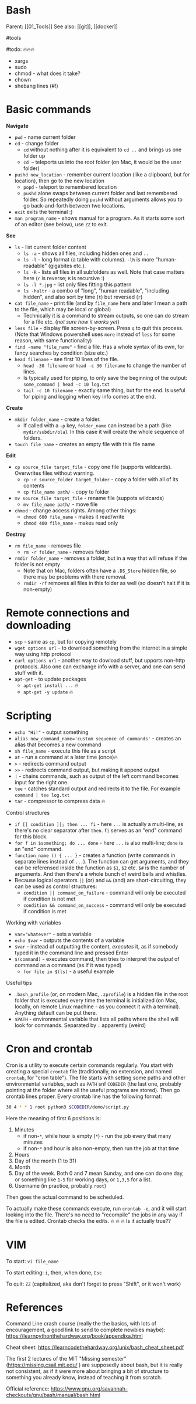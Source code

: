 # Bash

Parent: [[01_Tools]]
See also: [[git]], [[docker]]

#tools

#todo: 🔥🔥🔥
* xargs
* sudo
* chmod - what does it take?
* chown
* shebang lines (#!)

# Basic commands

**Navigate**
* `pwd` - name current folder
* `cd` - change folder
    * `cd` without nothing after it is equivalent to `cd ..` and brings us one folder up
    * `cd ~` teleports us into the root folder (on Mac, it would be the user folder)
* `pushd new_location` - remember current location (like a clipboard, but for location), then go to the new location
    * `popd` - teleport to remembered location
    * `pushd` alone swaps between current folder and last remembered folder. So repeatedly doing `pushd` without arguments allows you to go back-and-forth between two locations. 
* `exit` exits the terminal :)
* `man program_name` - shows manual for a program.  As it starts some sort of an editor (see below), use `ZZ` to exit.

**See**
* `ls` - list current folder content
    * `ls -a` - shows all files, including hidden ones and `..`
    * `ls -l` - long format (a table with columns). `-lh` is more "human-readable" (gigabites etc.).
    * `ls -R` - lists all files in all subfolders as well. Note that case matters here (`r` is reverse; `R` is recursive :)
    * `ls -l *.jpg` - list only files fitting this pattern
    * `ls -haltr` - a combo of "long", "human readable", "including hidden", and also sort by time (`t`) but reversed (`r`) 
* `cat file_name` - print file (and by `file_name` here and later I mean a path to the file, which may be local or global)
    * Technically it is a command to stream outputs, so one can do stream for a file etc. (_not sure how it works yet_)
* `less file` - display file screen-by-screen. Press `q` to quit this process. (Note that Windows powershell uses `more` instead of `less` for some reason, with same functionality)
* `find -name "file_name"` - find a file. Has a whole syntax of its own, for fancy searches by condition (size etc.)
* `head filename` - see first 10 lines of the file. 
    * `head -30 filename` or `head -c 30 filename` to change the number of lines. 
    * Is typically used for piping, to only save the beginning of the output: `some_command | head -c 10 log.txt`
    * `tail -c 10 filename` - exactly same thing, but for the end. Is useful for piping and logging when key info comes at the end.

**Create**
* `mkdir folder_name` - create a folder. 
    * If called with a `-p` key, `folder_name` can instead be a path (like `mydir/subdir/bla`). In this case it will create the whole sequence of folders.
* `touch file_name` - creates an empty file with this file name

**Edit**
* `cp source_file target_file` - copy one file (supports wildcards). Overwrites files without warning.
    * `cp -r source_folder target_folder` - copy a folder with all of its contents
    * `cp file_name path/` - copy to folder
* `mv source_file target_file` - rename file (suppots wildcards)
    * `mv file_name path/` - move file
* `chmod` - change access rights. Among other things:
    * `chmod 600 file_name` - makes it read/write
    * `chmod 400 file_name` - makes read only

**Destroy**
* `rm file_name` - removes file
    * `rm -r folder_name` - removes folder
* `rmdir folder_name` - removes a folder, but in a way that will refuse if the folder is not empty 
    * Note that on Mac, folders often have a `.DS_Store` hidden file, so there may be problems with there removal.
    * `rmdir -rf` removes all files in this folder as well (so doesn't halt if it is non-empty)

# Remote connections and downloading

* `scp` - same as `cp`, but for copying remotely
* `wget options url` - to download something from the internet in a simple way using http protocol
* `curl options url` - another way to dowload stuff, but upports non-http protocols. Also one can exchange info with a server, and one can send stuff with it.
* `apt-get` - to update packages
    * `apt-get install ...` 🔥
    * `apt-get -y update` 🔥

# Scripting

* `echo "Hi!"` - output something
* `alias new_command_name='custom sequence of commands'` - creates an alias that becomes a new command
* `sh file_name` - execute this file as a script
* `at` - run a command at a later time (once)🔥
* `>` - redirects command output
* `>>` - redirects command output, but making it append output
* `|` - chains commands, such as output of the left command becomes input for the right one.
* `tee` - catches standard output and redirects it to the file. For example `command | tee log.txt`
* `tar` - compressor to compress data 🔥

Control structures
* `if [[ condition ]]; then ... fi` - here `...` is actually a multi-line, as there's no clear separator after `then`. `fi` serves as an "end" command for this block. 
* `for f in $something; do ... done`  - here `...` is also multi-line; `done` is an "end" command.
* `function_name () { ... }` - creates a function (write commands in separate lines instead of `...`). The function can get arguments, and they can be referensed inside the function as `$1`, `$2` etc. `$#` is the number of arguments. And then there's a whole bunch of weird bells and whistles.
* Because logical operators `||` (or) and `&&` (and) are short-circuiting, they can be used as control structures:
    * `condition || command_on_failure` - command will only be executed if condition is not met
    * `condition && command_on_success` - command will only be executed if condition is met

Working with variables
* `var="whatever"` - sets a variable
* `echo $var` - outputs the contents of a variable
* `$var` - instead of outputting the content, _executes_ it, as if somebody typed it in the command line and pressed Enter
* `$(command)` - executes command, then tries to interpret the _output_ of command as a command (as if it was typed)
    * `for file in $(ls)` - a useful example

Useful tips
* `.bash_profile` (or, on modern Mac, `.zprofile`)  is a hidden file in the root folder that is executed every time the terminal is initialized (on Mac, locally, on remote Linux machine - as you connect it with a terminal). Anything default can be put there.
* `$PATH` - environmental variable that lists all paths where the shell will look for commands. Separated by `:` apparently (weird)

# Cron and crontab

Cron is a utility to execute certain commands regularly. You start with creating a special `crontab` file (traditionally, no extension, and named `crontab`, for "cron table"). The file starts with setting some paths and other environmental variables, such as  `PATH` snf `CODEDIR` (the last one, probably pointing at the folder where all the useful programs are stored). Then go crontab lines proper.  Every crontab line has the following format:

```bash
30 4 * * 1 root python3 $CODEDIR/demo/script.py
```
Here the meaning of first 6 positions is:
1. Minutes
    * if non-`*`, while hour is empty (`*`) - run the job every that many minutes
    * if non-`*` and hour is also non-empty, then run the job at that time 
3. Hours
4. Day of the month (1 to 31)
5. Month
6. Day of the week. Both 0 and 7 mean Sunday, and one can do one day, or something like `1-5` for working days, or `1,3,5` for a list.
7. Username (in practice, probably `root`)
 
Then goes the actual command to be scheduled.

To actually make these commands execute, run `crontab -e`, and it will start looking into the file. There's no need to "recompile" the jobs in any way if the file is edited. Crontab checks the edits. 🔥 🔥 🔥  Is it actually true??

# VIM

To start: `vi file_name`

To start editing: `i`, then, when done, `Esc`

To quit: `ZZ` (capitalized, aka don't forget to press "Shift", or it won't work)

# References

Command Line crash course (really the the basics, with lots of encouragement, a good link to send to complete newbies maybe): https://learnpythonthehardway.org/book/appendixa.html

Cheat sheet: https://learncodethehardway.org/unix/bash_cheat_sheet.pdf

The first 2 lectures of the MIT "Missing semester" (https://missing.csail.mit.edu/ ) are supposedly about bash, but it is really not consistent, as if it were more about bringing a bit of structure to something you already know, instead of teaching it from scratch.

Official reference: https://www.gnu.org/savannah-checkouts/gnu/bash/manual/bash.html

